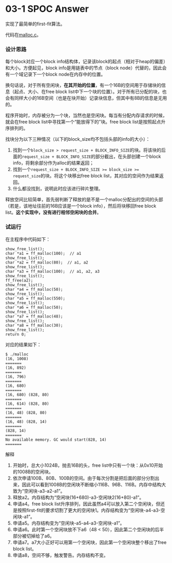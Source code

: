 # 03-1 SPOC Answer

实现了最简单的first-fit算法。

代码在[malloc.c](03-1-answer/malloc.c)。

### 设计思路

每个block对应一个block info结构体，记录该block的起点（相对于heap的偏差）和大小。方便起见，block info是用链表中的节点（block node）代替的，因此会有一个域记录下一个block node在内存中的位置。

换句话说，对于所有空闲块，**在其开始的位置**，有一个16B的空间用于存储块的信息（起点、大小、在free block list中下一个块的位置）。对于所有已分配的块，也会有同样大小的16B空间（也是在块开始）记录块信息，但其中有8B的信息是无用的。

程序开始时，内存被分为一个块，当然也是空闲块。每当有分配内存请求的时候，就会在free block list中寻找第一个“能放得下的”块。free block list是按照起点升序排列的。

找块分为以下三种情况（以下的block_size均不包括头部的info的大小）：

1. 找到一个`block_size > request_size + BLOCK_INFO_SIZE`的块。将该块的后面的`request_size + BLOCK_INFO_SIZE`的部分截出，在头部创建一个block info，将剩余部分作为alloc的结果返回；
2. 找到一个`request_size + BLOCK_INFO_SIZE >= block_size >= request_size`的块。将这个块移出free block list，其对应的空间作为结果返回。
3. 什么都没找到，说明此时应该进行碎片整理。

释放空间比较简单，首先弱判断了释放的是不是一个malloc分配出的空间的头部（若是，该地址往前的16B应该是一个block info），然后将块移回free block list。**这个实现中，没有进行相邻空闲块的合并**。

### 试运行

在主程序中代码如下：
```
show_free_list();
char *a1 = ff_malloc(100);  // a1
show_free_list();
char *a2 = ff_malloc(80);  // a1, a2
show_free_list();
char *a3 = ff_malloc(100);  // a1, a2, a3
show_free_list();
ff_free(a2);
show_free_list();
char *a4 = ff_malloc(50);
show_free_list();
char *a5 = ff_malloc(550);
show_free_list();
char *a6 = ff_malloc(50);
show_free_list();
char *a7 = ff_malloc(48);
show_free_list();
char *a8 = ff_malloc(30);
show_free_list();
return 0;
```

对应的结果如下：

```
$ ./malloc
(16, 1008)
=======
(16, 892)
=======
(16, 796)
=======
(16, 680)
=======
(16, 680) (828, 80)
=======
(16, 614) (828, 80)
=======
(16, 48) (828, 80)
=======
(16, 48) (828, 14)
=======
(828, 14)
=======
No available memory. GC would start(828, 14)
=======
```

解释

1. 开始时，总大小1024B，抛去16B的头，free list中只有一个块：从0x10开始的1008B的空闲块。
2. 依次申请100B、80B、100B的空间。由于每次分割是把后面的部分分割出来，因此可以看到1008B的空闲块不断缩小116B、96B、116B。内存中结构大致为“空闲块-a3-a2-a1”。
3. 释放a2。内存结构为“空闲块(16+680)-a3-空闲块2(16+80)-a1”。
4. 申请a4。free block list升序排列，因此虽然a4可以放入第二个空闲块，但还是按照first-fit的要求切割了更大的空闲块1。内存结构变为“空闲块-a4-a3-空闲块-a1”。
5. 申请a5。内存结构变为“空闲块-a5-a4-a3-空闲块-a1”。
6. 申请a6。此时第一个空闲块放不下a6（48 < 50），因此第二个空闲块的后半部分被切掉给了a6。
7. 申请a7。a7大小正好可以用第一个空闲块，因此第一个空闲块整个移出了free block list。
8. 申请a8，空间不够，触发警告。内存结构不变。



